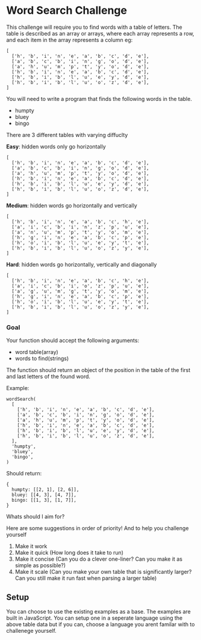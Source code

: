 # Word Search Challenge

This challenge will require you to find words with a table of letters. The table is described as an array or arrays, where each array represents a row, and each item in the array represents a column eg:

```
[
  ['h', 'b', 'i', 'n', 'e', 'a', 'b', 'c', 'd', 'e'],
  ['a', 'b', 'c', 'b', 'i', 'n', 'g', 'o', 'd', 'e'],
  ['a', 'h', 'u', 'm', 'p', 't', 'y', 'o', 'd', 'e'],
  ['h', 'b', 'i', 'n', 'e', 'a', 'b', 'c', 'd', 'e'],
  ['h', 'b', 'i', 'b', 'l', 'u', 'e', 'y', 'd', 'e'],
  ['h', 'b', 'i', 'b', 'l', 'u', 'o', 'z', 'd', 'e'],
]
```

You will need to write a program that finds the following words in the table.

- humpty
- bluey
- bingo

There are 3 different tables with varying diffuclty

**Easy**: hidden words only go horizontally

```
[
  ['h', 'b', 'i', 'n', 'e', 'a', 'b', 'c', 'd', 'e'],
  ['a', 'b', 'c', 'b', 'i', 'n', 'g', 'o', 'd', 'e'],
  ['a', 'h', 'u', 'm', 'p', 't', 'y', 'o', 'd', 'e'],
  ['h', 'b', 'i', 'n', 'e', 'a', 'b', 'c', 'd', 'e'],
  ['h', 'b', 'i', 'b', 'l', 'u', 'e', 'y', 'd', 'e'],
  ['h', 'b', 'i', 'b', 'l', 'u', 'o', 'z', 'd', 'e'],
]
```

**Medium**: hidden words go horizontally and vertically

```
[
  ['h', 'b', 'i', 'n', 'e', 'a', 'b', 'c', 'h', 'e'],
  ['a', 'i', 'c', 'b', 'i', 'n', 'z', 'p', 'u', 'e'],
  ['a', 'n', 'u', 'm', 'p', 't', 'y', 'o', 'm', 'e'],
  ['h', 'g', 'i', 'n', 'e', 'a', 'b', 'c', 'p', 'e'],
  ['h', 'o', 'i', 'b', 'l', 'u', 'e', 'y', 't', 'e'],
  ['h', 'b', 'i', 'b', 'l', 'u', 'o', 'z', 'y', 'e'],
]
```

**Hard**: hidden words go horizontally, vertically and diagonally

```
[
  ['h', 'b', 'i', 'n', 'e', 'a', 'b', 'c', 'h', 'e'],
  ['a', 'i', 'c', 'b', 'i', 'o', 'z', 'p', 'u', 'e'],
  ['a', 'g', 'u', 'm', 'g', 't', 'y', 'o', 'm', 'e'],
  ['h', 'g', 'i', 'n', 'e', 'a', 'b', 'c', 'p', 'e'],
  ['h', 'o', 'i', 'b', 'l', 'u', 'e', 'y', 't', 'e'],
  ['h', 'b', 'i', 'b', 'l', 'u', 'o', 'z', 'y', 'e'],
]
```

### Goal

Your function should accept the following arguments:

- word table(array)
- words to find(strings)

The function should return an object of the position in the table of the first and last letters of the found word.

Example:

```
wordSearch(
  [
    ['h', 'b', 'i', 'n', 'e', 'a', 'b', 'c', 'd', 'e'],
    ['a', 'b', 'c', 'b', 'i', 'n', 'g', 'o', 'd', 'e'],
    ['a', 'h', 'u', 'm', 'p', 't', 'y', 'o', 'd', 'e'],
    ['h', 'b', 'i', 'n', 'e', 'a', 'b', 'c', 'd', 'e'],
    ['h', 'b', 'i', 'b', 'l', 'u', 'e', 'y', 'd', 'e'],
    ['h', 'b', 'i', 'b', 'l', 'u', 'o', 'z', 'd', 'e'],
  ],
  'humpty',
  'bluey',
  'bingo',
)
```

Should return:

```
{
  humpty: [[2, 1], [2, 6]],
  bluey: [[4, 3], [4, 7]],
  bingo: [[1, 3], [1, 7]],
}
```

Whats should I aim for?

Here are some suggestions in order of priority! And to help you challenge yourself

1. Make it work
2. Make it quick (How long does it take to run)
3. Make it concise (Can you do a clever one-liner? Can you make it as simple as possible?)
4. Make it scale (Can you make your own table that is significantly larger? Can you still make it run fast when parsing a larger table)

## Setup

You can choose to use the existing examples as a base. The examples are built in JavaScript. You can setup one in a seperate language using the above table data but if you can, choose a language you arent familar with to challenege yourself.
